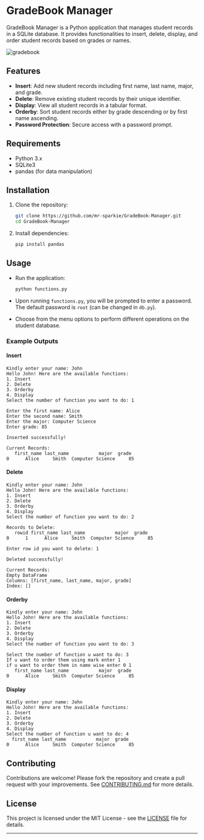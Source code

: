 
# GradeBook Manager

GradeBook Manager is a Python application that manages student records in a SQLite database. It provides functionalities to insert, delete, display, and order student records based on grades or names.

![gradebook](https://github.com/mr-sparkie/Grade-Book-Manager/assets/129316005/509081d3-f0fa-44ce-83dd-092fbf31bbd4)


## Features

- **Insert**: Add new student records including first name, last name, major, and grade.
- **Delete**: Remove existing student records by their unique identifier.
- **Display**: View all student records in a tabular format.
- **Orderby**: Sort student records either by grade descending or by first name ascending.
- **Password Protection**: Secure access with a password prompt.

## Requirements

- Python 3.x
- SQLite3
- pandas (for data manipulation)

## Installation

1. Clone the repository:
   ```bash
   git clone https://github.com/mr-sparkie/GradeBook-Manager.git
   cd GradeBook-Manager
   ```

2. Install dependencies:
   ```bash
   pip install pandas
   ```

## Usage

- Run the application:
  ```bash
  python functions.py
  ```

- Upon running `functions.py`, you will be prompted to enter a password. The default password is `root` (can be changed in `db.py`).

- Choose from the menu options to perform different operations on the student database.

### Example Outputs

#### Insert

```
Kindly enter your name: John
Hello John! Here are the available functions:
1. Insert
2. Delete
3. Orderby
4. Display
Select the number of function you want to do: 1

Enter the first name: Alice
Enter the second name: Smith
Enter the major: Computer Science
Enter grade: 85

Inserted successfully!

Current Records:
   first_name last_name           major  grade
0      Alice     Smith  Computer Science     85

```

#### Delete

```
Kindly enter your name: John
Hello John! Here are the available functions:
1. Insert
2. Delete
3. Orderby
4. Display
Select the number of function you want to do: 2

Records to Delete:
   rowid first_name last_name           major  grade
0      1      Alice     Smith  Computer Science     85

Enter row id you want to delete: 1

Deleted successfully!

Current Records:
Empty DataFrame
Columns: [first_name, last_name, major, grade]
Index: []

```

#### Orderby

```
Kindly enter your name: John
Hello John! Here are the available functions:
1. Insert
2. Delete
3. Orderby
4. Display
Select the number of function you want to do: 3

Select the number of function u want to do: 3
If u want to order them using mark enter 1
if u want to order them in name wise enter 0 1
   first_name last_name           major  grade
0      Alice     Smith  Computer Science     85

```

#### Display

```
Kindly enter your name: John
Hello John! Here are the available functions:
1. Insert
2. Delete
3. Orderby
4. Display
Select the number of function u want to do: 4
  first_name last_name           major  grade
0      Alice     Smith  Computer Science     85

```

## Contributing

Contributions are welcome! Please fork the repository and create a pull request with your improvements. See [CONTRIBUTING.md](CONTRIBUTING.md) for more details.

## License

This project is licensed under the MIT License - see the [LICENSE](LICENSE) file for details.

---


